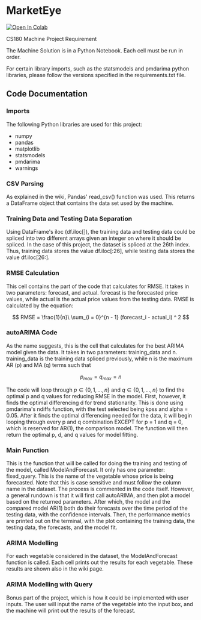 # MarketEye

[![Open In Colab](https://colab.research.google.com/assets/colab-badge.svg)](http://colab.research.google.com/github/AdrianLim123/MarketEye/blob/master/MarketEye.ipynb)

CS180 Machine Project Requirement

The Machine Solution is in a Python Notebook. Each cell must be run in order.

For certain library imports, such as the statsmodels and pmdarima python libraries, please follow the versions specified in the requirements.txt file.

## Code Documentation

### Imports
The following Python libraries are used for this project:

- numpy
- pandas
- matplotlib
- statsmodels
- pmdarima
- warnings

### CSV Parsing

As explained in the wiki, Pandas' read_csv() function was used. This returns a DataFrame object that contains the
data set used by the machine.

### Training Data and Testing Data Separation

Using DataFrame's iloc (df.iloc[]), the training data and testing data could be spliced into two different arrays given an integer on where it should be spliced. In the case of this project, the dataset is spliced at the 26th index. Thus, training data stores the value df.iloc[:26], while testing data stores the value df.iloc[26:].

### RMSE Calculation

This cell contains the part of the code that calculates for RMSE. It takes in two parameters: forecast, and actual. forecast is the forecasted price values, while actual is the actual price values from the testing data. RMSE is calculated by the equation:

$$
RMSE = \frac{1}{n}\ \sum_{i = 0}^{n - 1} (forecast_i - actual_i) ^ 2
$$

### autoARIMA Code

As the name suggests, this is the cell that calculates for the best ARIMA model given the data. It takes in two parameters: training_data and n. training_data is the training data spliced previously, while n is the maximum AR (p) and MA (q) terms such that

$$
p_{max} = q_{max} = n
$$

The code will loop through $p \in \{0, 1, ... , n\}$ and $q \in \{0, 1, ..., n\}$ to find the optimal p and q values for reducing RMSE in the model. First, however, it finds the optimal differencing d for trend stationarity. This is done using pmdarima's ndiffs function, with the test selected being kpss and alpha = 0.05. After it finds the optimal differencing needed for the data, it will begin looping through every p and q combination EXCEPT for p = 1 and q = 0, which is reserved for AR(1), the comparison model. The function will then return the optimal p, d, and q values for model fitting.

### Main Function

This is the function that will be called for doing the training and testing of the model, called ModelAndForecast. It only has one parameter: fixed_query. This is the name of the vegetable whose price is being forecasted. Note that this is case sensitive and must follow the column name in the dataset. The process is commented in the code itself. However, a general rundown is that it will first call autoARIMA, and then plot a model based on the returned parameters. After which, the model and the compared model AR(1) both do their forecasts over the time period of the testing data, with the confidence intervals. Then, the performance metrics are printed out on the terminal, with the plot containing the training data, the testing data, the forecasts, and the model fit. 

### ARIMA Modelling

For each vegetable considered in the dataset, the ModelAndForecast function is called. Each cell prints out the results for each vegetable. These results are shown also in the wiki page.

### ARIMA Modelling with Query

Bonus part of the project, which is how it could be implemented with user inputs. The user will input the name of the vegetable into the input box, and the machine will print out the results of the forecast. 

